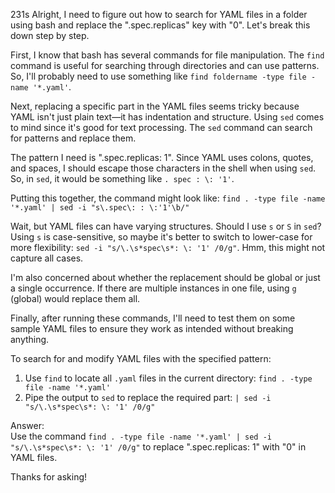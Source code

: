 231s
<think>
Alright, I need to figure out how to search for YAML files in a folder using bash and replace the ".spec.replicas" key with "0". Let's break this down step by step.

First, I know that bash has several commands for file manipulation. The `find` command is useful for searching through directories and can use patterns. So, I'll probably need to use something like `find foldername -type file -name '*.yaml'`.

Next, replacing a specific part in the YAML files seems tricky because YAML isn't just plain text—it has indentation and structure. Using `sed` comes to mind since it's good for text processing. The `sed` command can search for patterns and replace them.

The pattern I need is ".spec.replicas: 1". Since YAML uses colons, quotes, and spaces, I should escape those characters in the shell when using `sed`. So, in `sed`, it would be something like `. spec : \: '1'`.

Putting this together, the command might look like:
`find . -type file -name '*.yaml' | sed -i "s\.spec\: : \:'1'\b/"`

Wait, but YAML files can have varying structures. Should I use `s` or `S` in `sed`? Using `s` is case-sensitive, so maybe it's better to switch to lower-case for more flexibility:
`sed -i "s/\.\s*spec\s*: \: '1' /0/g"`. Hmm, this might not capture all cases.

I'm also concerned about whether the replacement should be global or just a single occurrence. If there are multiple instances in one file, using `g` (global) would replace them all.

Finally, after running these commands, I'll need to test them on some sample YAML files to ensure they work as intended without breaking anything.
</think>

To search for and modify YAML files with the specified pattern:
1. Use `find` to locate all `.yaml` files in the current directory: `find . -type file -name '*.yaml'`
2. Pipe the output to `sed` to replace the required part: `| sed -i "s/\.\s*spec\s*: \: '1' /0/g"`

Answer:  
Use the command `find . -type file -name '*.yaml' | sed -i "s/\.\s*spec\s*: \: '1' /0/g"` to replace ".spec.replicas: 1" with "0" in YAML files.  

Thanks for asking!
